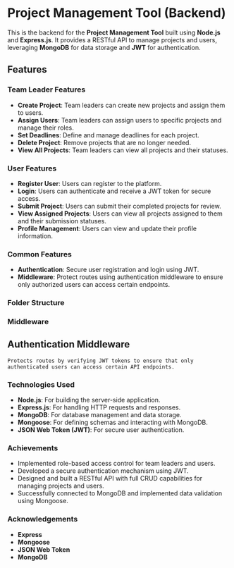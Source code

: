 # Project Management Tool (Backend)

This is the backend for the **Project Management Tool** built using **Node.js** and **Express.js**. It provides a RESTful API to manage projects and users, leveraging **MongoDB** for data storage and **JWT** for authentication.

## Features

### Team Leader Features

- **Create Project**: Team leaders can create new projects and assign them to users.
- **Assign Users**: Team leaders can assign users to specific projects and manage their roles.
- **Set Deadlines**: Define and manage deadlines for each project.
- **Delete Project**: Remove projects that are no longer needed.
- **View All Projects**: Team leaders can view all projects and their statuses.

### User Features

- **Register User**: Users can register to the platform.
- **Login**: Users can authenticate and receive a JWT token for secure access.
- **Submit Project**: Users can submit their completed projects for review.
- **View Assigned Projects**: Users can view all projects assigned to them and their submission statuses.
- **Profile Management**: Users can view and update their profile information.

### Common Features

- **Authentication**: Secure user registration and login using JWT.
- **Middleware**: Protect routes using authentication middleware to ensure only authorized users can access certain endpoints.

### Folder Structure

### Middleware

## Authentication Middleware

    Protects routes by verifying JWT tokens to ensure that only authenticated users can access certain API endpoints.

### Technologies Used

- **Node.js**: For building the server-side application.
- **Express.js**: For handling HTTP requests and responses.
- **MongoDB**: For database management and data storage.
- **Mongoose**: For defining schemas and interacting with MongoDB.
- **JSON Web Token (JWT)**: For secure user authentication.

### Achievements

- Implemented role-based access control for team leaders and users.
- Developed a secure authentication mechanism using JWT.
- Designed and built a RESTful API with full CRUD capabilities for managing projects and users.
- Successfully connected to MongoDB and implemented data validation using Mongoose.

### Acknowledgements

- **Express**
- **Mongoose**
- **JSON Web Token**
- **MongoDB**

